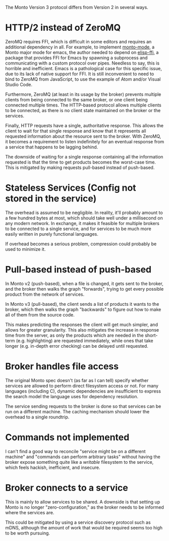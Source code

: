 The Monto Version 3 protocol differs from Version 2 in several ways.

# HTTP/2 instead of ZeroMQ

ZeroMQ requires FFI, which is difficult in some editors and requires an
additional dependency in all. For example, to implement
[monto-mode](https://github.com/melt-umn/monto-mode), a Monto major mode
for emacs, the author needed to depend on
[elisp-ffi](https://github.com/skeeto/elisp-ffi), a package that provides
FFI for Emacs by spawning a subprocess and communicating with a custom
protocol over pipes. Needless to say, this is horrible and inefficient.
Emacs is a pathological case for this specific issue, due to its lack of
native support for FFI. It is still inconvenient to need to bind to ZeroMQ
from JavaScript, to use the example of Atom and/or Visual Studio Code.

Furthermore, ZeroMQ (at least in its usage by the broker) prevents
multiple clients from being connected to the same broker, or one client
being connected multiple times. The HTTP-based protocol allows multiple
clients to be connected, as there is no client state maintained on the
broker or the services.

Finally, HTTP requests have a single, authoritative response. This allows
the client to wait for that single response and know that it represents
all requested information about the resource sent to the broker. With
ZeroMQ, it becomes a requirement to listen indefinitely for an eventual
response from a service that happens to be lagging behind.

The downside of waiting for a single response containing all the
information requested is that the time to get products becomes the
worst-case time. This is mitigated by making requests pull-based instead
of push-based.

# Stateless Services (Config not stored in the service)

The overhead is assumed to be negligible. In reality, it'll probably
amount to a few hundred bytes at most, which should take well under
a millisecond on any modern network. In exchange, it makes it feasible for
multiple brokers to be connected to a single service, and for services to
be much more easily written in purely functional languages.

If overhead becomes a serious problem, compression could probably be used
to minimize it.

# Pull-based instead of push-based

In Monto v2 (push-based), when a file is changed, it gets sent to the
broker, and the broker then walks the graph "forwards", trying to get
every possible product from the network of services.

In Monto v3 (pull-based), the client sends a list of products it wants to
the broker, which then walks the graph "backwards" to figure out how to
make all of them from the source code.

This makes predicting the responses the client will get much simpler, and
allows for greater granularity. This also mitigates the increase in
response time from the server, as only the products which are needed in
the short-term (e.g. highlighting) are requested immediately, while ones
that take longer (e.g. in-depth error checking) can be delayed until
requested.

# Broker handles file access

The original Monto spec doesn't (as far as I can tell) specify whether
services are allowed to perform direct filesystem access or not. For many
languages (including C), dynamic dependencies are insufficient to express
the search model the language uses for dependency resolution.

The service sending requests to the broker is done so that services can be
run on a different machine. The caching mechanism should lower the
overhead to a single roundtrip.

# Commands not implemented

I can't find a good way to reconcile "service might be on a different
machine" and "commands can perform arbitrary tasks" without having the
broker expose something quite like a *writable* filesystem to the service,
which feels hackish, inefficient, and insecure.

# Broker connects to a service

This is mainly to allow services to be shared. A downside is that setting
up Monto is no longer "zero-configuration," as the broker needs to be
informed where the services are.

This could be mitigated by using a service discovery protocol such as
mDNS, although the amount of work that would be required seems too high to
be worth pursuing.
